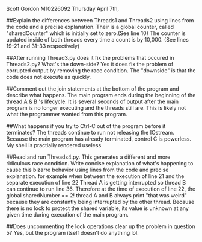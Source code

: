 Scott Gordon
M10226092
Thursday April 7th,

##Explain the differences between Threads1 and Threads2 using lines from the code and a precise explanation.
Their is a global counter, called "sharedCounter" which is initially set to zero.(See line 10) The counter is updated inside of both threads every time a count is  by 10,000. (See lines 19-21 and 31-33 respectively) 

##After running Thread3.py does it fix the problems that occured in Threads2.py? What's the down-side?
Yes it does fix the problem of corrupted output by removing the race condition. The "downside" is that the code does not execute as quickly. 

##Comment out the join statements at the bottom of the program and describe what happens.
The main program ends during the beginning of the thread A & B 's lifecycle. It is several seconds of output after the main program is no longer executing and the threads still are. This is likely not what the programmer wanted from this program. 

##What happens if you try to Ctrl-C out of the program before it terminates?
The threads continue to run not releasing the IOstream. Because the main program has already terminated, control C is powerless. My shell is practially rendered useless

##Read and run Threads4.py. This generates a different and more ridiculous race condition. Write concise explanation of what's happening to cause this bizarre behavior using lines from the code and precise explanation.
for example when between the execution of line 21 and the separate execution of line 22 Thread A is getting interrupted so thread B can continue to run line 36. Therefore at the time of execution of line 22, the global sharedNumber == 2! thread A and B always print "that was weird" because they are constantly being interrupted by the other thread. Because there is no lock to protect the shared variable, its value is unknown at any given time during execution of the main program. 

##Does uncommenting the lock operations clear up the problem in question 5?
Yes, but the program itself doesn't do anything lol. 

